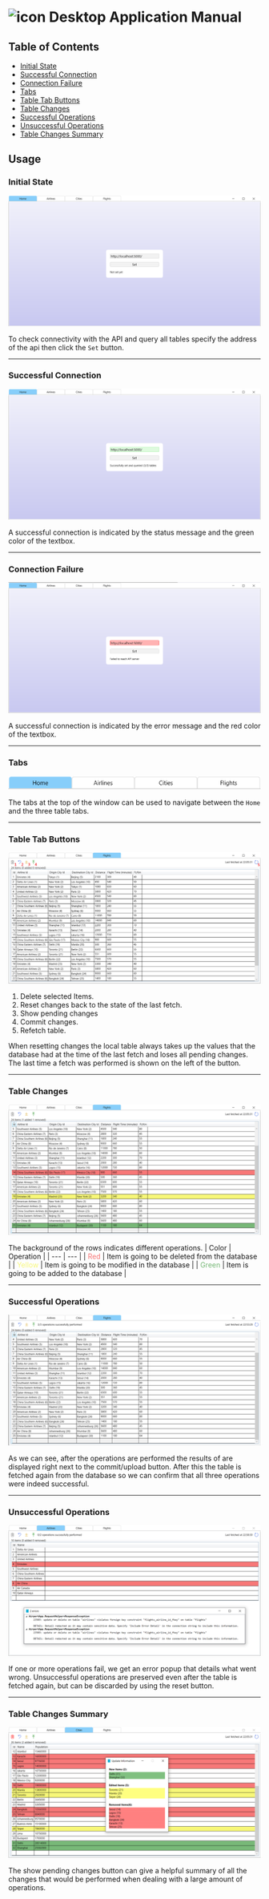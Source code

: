 # ![icon](../AirportApp/icon.ico) Desktop Application Manual

## Table of Contents
- [Initial State](#initial-state)
- [Successful Connection](#successful-connection)
- [Connection Failure](#connection-failure)
- [Tabs](#tabs)
- [Table Tab Buttons](#table-tab-buttons)
- [Table Changes](#table-changes)
- [Successful Operations](#successful-operations)
- [Unsuccessful Operations](#unsuccessful-operations)
- [Table Changes Summary](#table-changes-summary)

## Usage

### Initial State
![Home Tab](./imgs/app-home.png)

To check connectivity with the API and query all tables specify the address of the api then click the `Set` button.

***

### Successful Connection
![Home Tab - Success](./imgs/app-home-success.png)

A successful connection is indicated by the status message and the green color of the textbox.

***

### Connection Failure
![Home Tab - Failure](./imgs/app-home-failure.png)

A successful connection is indicated by the error message and the red color of the textbox.

***

### Tabs
![Tabs](./imgs/app-tabs.png)

The tabs at the top of the window can be used to navigate between the `Home` and the three table tabs.

***

### Table Tab Buttons
![Table Tab Buttons](./imgs/app-table-buttons.png)

1. Delete selected Items.
2. Reset changes back to the state of the last fetch.
3. Show pending changes
4. Commit changes.
5. Refetch table.

When resetting changes the local table always takes up the values that the database had at the time of the last fetch and loses all pending changes. The last time a fetch was performed is shown on the left of the button.

***

### Table Changes
![Table Changes](./imgs/app-table-changes.png)

The background of the rows indicates different operations.
| Color | Operation |
| --- | --- |
| <span style='color: #F77878'>Red</span> | Item is going to be deleted from the database |
| <span style='color: #F7F778'>Yellow</span> | Item is going to be modified in the database |
| <span style='color: #78B878'>Green</span> | Item is going to be added to the database |

***

### Successful Operations

![Successful Operations](./imgs/app-table-success.png)

As we can see, after the operations are performed the results of are displayed right next to the commit/upload button. After this the table is fetched again from the database so we can confirm that all three operations were indeed successful.

***

### Unsuccessful Operations

![Unsuccessful Operations](./imgs/app-table-failure.png)

If one or more operations fail, we get an error popup that details what went wrong. Unsuccessful operations are preserved even after the table is fetched again, but can be discarded by using the reset button.

***

### Table Changes Summary
![Table Changes Summary](./imgs/app-table-summary.png)

The show pending changes button can give a helpful summary of all the changes that would be performed when dealing with a large amount of operations.
